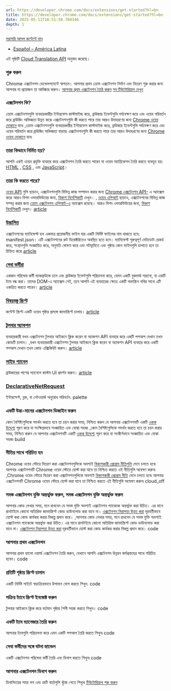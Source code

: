 ```yaml
---
url: https://developer.chrome.com/docs/extensions/get-started?hl=bn
title: https://developer.chrome.com/docs/extensions/get-started?hl=bn
date: 2025-05-11T16:51:58.704346
depth: 1
---
```


[ সরাসরি আসল কন্টেন্টে যান ](https://developer.chrome.com/docs/extensions/get-started?hl=bn#main-content)
  * [Español – América Latina](https://developer.chrome.com/docs/extensions/get-started?hl=es-419)




এই পৃষ্ঠাটি [Cloud Translation API](https://cloud.google.com/translate/?hl=bn) অনুবাদ করেছে। 


###  শুরু করুন 
Chrome এক্সটেনশন ডেভেলপমেন্টে স্বাগতম। আপনার প্রথম ক্রোম এক্সটেনশন নির্মাণ এবং বিতরণ শুরু করার জন্য আপনার যা প্রয়োজন তা আবিষ্কার করুন। 
[আপনার প্রথম এক্সটেনশন তৈরি করুন](https://developer.chrome.com/docs/extensions/get-started/tutorial/hello-world?hl=bn) [সব টিউটোরিয়াল দেখুন](https://developer.chrome.com/docs/extensions/get-started?hl=bn#tutorials)
###  এক্সটেনশন কি? 
ক্রোম এক্সটেনশনগুলি ব্যবহারকারীর ইন্টারফেস কাস্টমাইজ করে, ব্রাউজার ইভেন্টগুলি পর্যবেক্ষণ করে এবং ওয়েব পরিবর্তন করে ব্রাউজিং অভিজ্ঞতা উন্নত করে৷ এক্সটেনশনগুলি কী করতে পারে তার আরও উদাহরণের জন্য [Chrome ওয়েব দোকানে](https://chromewebstore.google.com/?hl=bn) যান৷ ,ক্রোম এক্সটেনশনগুলি ব্যবহারকারীর ইন্টারফেস কাস্টমাইজ করে, ব্রাউজার ইভেন্টগুলি পর্যবেক্ষণ করে এবং ওয়েব পরিবর্তন করে ব্রাউজিং অভিজ্ঞতা বাড়ায়৷ এক্সটেনশনগুলি কী করতে পারে তার আরও উদাহরণের জন্য [Chrome ওয়েব দোকানে](https://chromewebstore.google.com/?hl=bn) যান৷ 
###  তারা কিভাবে নির্মিত হয়? 
আপনি একই ওয়েব প্রযুক্তি ব্যবহার করে এক্সটেনশন তৈরি করতে পারেন যা ওয়েব অ্যাপ্লিকেশন তৈরি করতে ব্যবহৃত হয়: [HTML](https://web.dev/learn/html?hl=bn) , [CSS](https://web.dev/learn/css?hl=bn) , এবং [JavaScript](https://developer.mozilla.org/docs/Learn/JavaScript) ৷ 
###  তারা কি করতে পারে? 
[ওয়েব API](https://developer.mozilla.org/docs/Web/API) গুলি ছাড়াও, এক্সটেনশনগুলি বিভিন্ন কাজ সম্পাদন করার জন্য [Chrome এক্সটেনশন API-](https://developer.chrome.com/docs/extensions/reference?hl=bn) এ অ্যাক্সেস করে৷ আরও বিশদ ওভারভিউয়ের জন্য, [বিকাশ নির্দেশিকাটি](https://developer.chrome.com/docs/extensions/develop?hl=bn) দেখুন। , [ওয়েব এপিআই](https://developer.mozilla.org/docs/Web/API) ছাড়াও, এক্সটেনশনের বিভিন্ন কাজ সম্পন্ন করার জন্য [ক্রোম এক্সটেনশন এপিআই-এ](https://developer.chrome.com/docs/extensions/reference?hl=bn) অ্যাক্সেস রয়েছে। আরও বিশদ ওভারভিউয়ের জন্য, [বিকাশ নির্দেশিকাটি](https://developer.chrome.com/docs/extensions/develop?hl=bn) দেখুন। 
[ article  ](https://developer.chrome.com/docs/extensions/reference/manifest?hl=bn)
###  [ উদ্ভাসিত ](https://developer.chrome.com/docs/extensions/reference/manifest?hl=bn)
এক্সটেনশনের ম্যানিফেস্ট হল একমাত্র প্রয়োজনীয় ফাইল যার একটি নির্দিষ্ট ফাইলের নাম থাকতে হবে: manifest.json। এটি এক্সটেনশনের রুট ডিরেক্টরিতেও অবস্থিত হতে হবে। ম্যানিফেস্ট গুরুত্বপূর্ণ মেটাডেটা রেকর্ড করে, সংস্থানগুলি সংজ্ঞায়িত করে, অনুমতি ঘোষণা করে এবং পটভূমিতে এবং পৃষ্ঠায় কোন ফাইলগুলি চালাতে হবে তা চিহ্নিত করে৷ 
[ article  ](https://developer.chrome.com/docs/extensions/develop/concepts/service-workers?hl=bn)
###  [ সেবা কর্মীরা ](https://developer.chrome.com/docs/extensions/develop/concepts/service-workers?hl=bn)
একজন পরিষেবা কর্মী ব্যাকগ্রাউন্ডে চলে এবং ব্রাউজার ইভেন্টগুলি পরিচালনা করে, যেমন একটি বুকমার্ক সরানো, বা একটি ট্যাব বন্ধ করা। তাদের DOM-এ অ্যাক্সেস নেই, তবে আপনি এই ব্যবহারের ক্ষেত্রে একটি অফস্ক্রিন নথির সাথে এটি একত্রিত করতে পারেন। 
[ article  ](https://developer.chrome.com/docs/extensions/develop/concepts/content-scripts?hl=bn)
###  [ বিষয়বস্তু স্ক্রিপ্ট ](https://developer.chrome.com/docs/extensions/develop/concepts/content-scripts?hl=bn)
কন্টেন্ট স্ক্রিপ্ট একটি ওয়েব পৃষ্ঠার প্রসঙ্গে জাভাস্ক্রিপ্ট চালায়। 
[ article  ](https://developer.chrome.com/docs/extensions/reference/api/action?hl=bn)
###  [ টুলবার অ্যাকশন ](https://developer.chrome.com/docs/extensions/reference/api/action?hl=bn)
ব্যবহারকারী যখন এক্সটেনশন টুলবার আইকনে ক্লিক করেন বা অ্যাকশন API ব্যবহার করে একটি পপআপ দেখান তখন কোডটি চালান। ,যখন ব্যবহারকারী এক্সটেনশন টুলবার আইকনে ক্লিক করেন বা অ্যাকশন API ব্যবহার করে একটি পপআপ দেখান তখন কোড এক্সিকিউট করুন। 
[ article  ](https://developer.chrome.com/docs/extensions/reference/api/sidePanel?hl=bn)
###  [ সাইড প্যানেল ](https://developer.chrome.com/docs/extensions/reference/api/sidePanel?hl=bn)
ব্রাউজারের পাশের প্যানেলে কাস্টম UI প্রদর্শন করুন। 
[ article  ](https://developer.chrome.com/docs/extensions/reference/api/declarativeNetRequest?hl=bn)
###  [ DeclarativeNetRequest ](https://developer.chrome.com/docs/extensions/reference/api/declarativeNetRequest?hl=bn)
ইন্টারসেপ্ট, ব্লক, বা নেটওয়ার্ক অনুরোধ পরিবর্তন. 
palette 
###  একটি উচ্চ-মানের এক্সটেনশন ডিজাইন করুন 
কোন বৈশিষ্ট্যগুলিকে সমর্থন করতে হবে তা চয়ন করার সময়, নিশ্চিত করুন যে আপনার এক্সটেনশনটি একটি [একক উদ্দেশ্য](https://developer.chrome.com/docs/webstore/program-policies/quality-guidelines-faq?hl=bn) পূরণ করে যা সংক্ষিপ্তভাবে সংজ্ঞায়িত এবং বোঝা সহজ৷ ,কোন বৈশিষ্ট্যগুলিকে সমর্থন করতে হবে তা চয়ন করার সময়, নিশ্চিত করুন যে আপনার এক্সটেনশনটি একটি [একক উদ্দেশ্য](https://developer.chrome.com/docs/webstore/program-policies/quality-guidelines-faq?hl=bn) পূরণ করে যা সংকীর্ণভাবে সংজ্ঞায়িত এবং বোঝা সহজ৷ 
build 
###  নীতির সাথে পরিচিত হন 
Chrome ওয়েব স্টোরে বিতরণ করা এক্সটেনশনগুলিকে অবশ্যই [বিকাশকারী প্রোগ্রাম নীতিগুলি](https://developer.chrome.com/docs/webstore/program-policies?hl=bn) মেনে চলতে হবে৷ আপনার এক্সটেনশনটি Chrome ওয়েব স্টোরে হোস্ট করা যাবে তা নিশ্চিত করতে এই নীতিগুলি অন্বেষণ করুন৷ ,Chrome ওয়েব স্টোরে বিতরণ করা এক্সটেনশনগুলিকে অবশ্যই [বিকাশকারী প্রোগ্রাম নীতি](https://developer.chrome.com/docs/webstore/program-policies?hl=bn) মেনে চলতে হবে৷ আপনার এক্সটেনশনটি Chrome ওয়েব স্টোরে হোস্ট করা যাবে তা নিশ্চিত করতে এই নীতিগুলি অন্বেষণ করুন৷ 
cloud_off 
###  সমস্ত এক্সটেনশন যুক্তি অন্তর্ভুক্ত করুন, সমস্ত এক্সটেনশন যুক্তি অন্তর্ভুক্ত করুন 
আপনার কোড লেখার সময়, মনে রাখবেন যে সমস্ত যুক্তি অবশ্যই এক্সটেনশন প্যাকেজে অন্তর্ভুক্ত করা উচিত। এর মানে রানটাইমে কোনো অতিরিক্ত জাভাস্ক্রিপ্ট কোড ডাউনলোড করা যাবে না। [এক্সটেনশন নিরাপত্তা উন্নত করা](https://developer.chrome.com/docs/extensions/migrating/improve-security?hl=bn) দূরবর্তীভাবে হোস্ট করা কোড কার্যকর করার বিকল্প প্রদান করে। ,আপনার কোড লেখার সময়, মনে রাখবেন যে সমস্ত যুক্তি অবশ্যই এক্সটেনশন প্যাকেজে অন্তর্ভুক্ত করা উচিত। এর মানে রানটাইমে কোনো অতিরিক্ত জাভাস্ক্রিপ্ট কোড ডাউনলোড করা যাবে না। [এক্সটেনশন নিরাপত্তা উন্নত করা](https://developer.chrome.com/docs/extensions/migrating/improve-security?hl=bn) দূরবর্তীভাবে হোস্ট করা কোড কার্যকর করার বিকল্প প্রদান করে। 
code 
###  আপনার প্রথম এক্সটেনশন 
আপনার প্রথম হ্যালো ওয়ার্ল্ড এক্সটেনশন তৈরি করুন, যেখানে আপনি এক্সটেনশন উন্নয়ন কর্মপ্রবাহের সাথে পরিচিত হবেন। 
code 
###  প্রতিটি পৃষ্ঠায় স্ক্রিপ্ট চালান 
একটি নির্দিষ্ট সাইটে স্বয়ংক্রিয়ভাবে উপাদান যোগ করতে শিখুন. 
code 
###  সক্রিয় ট্যাবে স্ক্রিপ্ট ইনজেক্ট করুন 
টুলবার আইকনে ক্লিক করে বর্তমান পৃষ্ঠার শৈলী সহজ করতে শিখুন। 
code 
###  একটি ট্যাব ম্যানেজার তৈরি করুন 
আপনার ট্যাবগুলি পরিচালনা করে এমন একটি পপআপ তৈরি করতে শিখুন৷ 
code 
###  সেবা কর্মীদের সঙ্গে ঘটনা হ্যান্ডেল 
একটি এক্সটেনশন পরিষেবা কর্মী তৈরি এবং ডিবাগ করতে শিখুন৷ 
code 
###  আপনার এক্সটেনশন ডিবাগ করুন 
ডিবাগিংয়ের সময় লগ এবং ত্রুটি বার্তাগুলি খুঁজে পেতে শিখুন৷ 
[টিউটোরিয়াল শুরু করুন](https://developer.chrome.com/docs/extensions/get-started/tutorial/debug?hl=bn)

